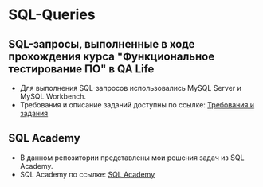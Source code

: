 # SQL-Queries
## SQL-запросы, выполненные в ходе прохождения курса "Функциональное тестирование ПО" в QA Life
- Для выполнения SQL-запросов использовались MySQL Server и MySQL Workbench.
- Требования и описание заданий доступны по ссылке: 
[Требования и задания](https://drive.google.com/drive/u/3/folders/1Lt7CY69nR5awNs_9q0XJOHRti4vJj3Qa)

## SQL Academy 
- В данном репозитории представлены мои решения задач из SQL Academy.
- SQL Academy по ссылке: [SQL Academy](https://sql-academy.org/ru/trainer)
